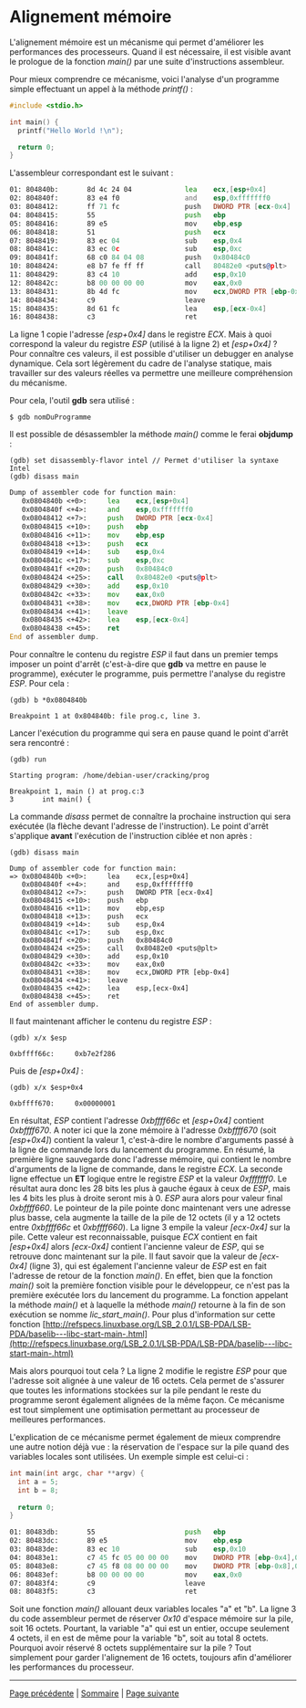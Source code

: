 # Alignement mémoire
L'alignement mémoire est un mécanisme qui permet d'améliorer les performances des processeurs. Quand il est nécessaire, il est visible avant le prologue de la fonction _main()_ par une suite d'instructions assembleur.

Pour mieux comprendre ce mécanisme, voici l'analyse d'un programme simple effectuant un appel à la méthode _printf()_ :
```c
#include <stdio.h>

int main() {
  printf("Hello World !\n");

  return 0;
}
```

L'assembleur correspondant est le suivant :
```asm
01: 804840b:       8d 4c 24 04             lea    ecx,[esp+0x4]
02: 804840f:       83 e4 f0                and    esp,0xfffffff0
03: 8048412:       ff 71 fc                push   DWORD PTR [ecx-0x4]
04: 8048415:       55                      push   ebp
05: 8048416:       89 e5                   mov    ebp,esp
06: 8048418:       51                      push   ecx
07: 8048419:       83 ec 04                sub    esp,0x4
08: 804841c:       83 ec 0c                sub    esp,0xc
09: 804841f:       68 c0 84 04 08          push   0x80484c0
10: 8048424:       e8 b7 fe ff ff          call   80482e0 <puts@plt>
11: 8048429:       83 c4 10                add    esp,0x10
12: 804842c:       b8 00 00 00 00          mov    eax,0x0
13: 8048431:       8b 4d fc                mov    ecx,DWORD PTR [ebp-0x4]
14: 8048434:       c9                      leave
15: 8048435:       8d 61 fc                lea    esp,[ecx-0x4]
16: 8048438:       c3                      ret
```
La ligne 1 copie l'adresse _[esp+0x4]_ dans le registre _ECX_. Mais à quoi correspond la valeur du registre _ESP_ (utilisé à la ligne 2) et _[esp+0x4]_ ? Pour connaître ces valeurs, il est possible d'utiliser un debugger en analyse dynamique. Cela sort légèrement du cadre de l'analyse statique, mais travailler sur des valeurs réelles va permettre une meilleure compréhension du mécanisme.

 
Pour cela, l'outil **gdb** sera utilisé :
```
$ gdb nomDuProgramme
```

Il est possible de désassembler la méthode _main()_ comme le ferai **objdump** :
```
(gdb) set disassembly-flavor intel // Permet d'utiliser la syntaxe Intel
(gdb) disass main
```

```asm
Dump of assembler code for function main:
   0x0804840b <+0>:     lea    ecx,[esp+0x4]
   0x0804840f <+4>:     and    esp,0xfffffff0
   0x08048412 <+7>:     push   DWORD PTR [ecx-0x4]
   0x08048415 <+10>:    push   ebp
   0x08048416 <+11>:    mov    ebp,esp
   0x08048418 <+13>:    push   ecx
   0x08048419 <+14>:    sub    esp,0x4
   0x0804841c <+17>:    sub    esp,0xc
   0x0804841f <+20>:    push   0x80484c0
   0x08048424 <+25>:    call   0x80482e0 <puts@plt>
   0x08048429 <+30>:    add    esp,0x10
   0x0804842c <+33>:    mov    eax,0x0
   0x08048431 <+38>:    mov    ecx,DWORD PTR [ebp-0x4]
   0x08048434 <+41>:    leave
   0x08048435 <+42>:    lea    esp,[ecx-0x4]
   0x08048438 <+45>:    ret
End of assembler dump.
```

Pour connaître le contenu du registre _ESP_ il faut dans un premier temps imposer un point d'arrêt (c'est-à-dire que **gdb** va mettre en pause le programme), exécuter le programme, puis permettre l'analyse du registre _ESP_. Pour cela :
```
(gdb) b *0x0804840b
```

```
Breakpoint 1 at 0x804840b: file prog.c, line 3.
```

Lancer l'exécution du programme qui sera en pause quand le point d'arrêt sera rencontré :
```
(gdb) run
```

```
Starting program: /home/debian-user/cracking/prog

Breakpoint 1, main () at prog.c:3
3       int main() {
```

La commande _disass_ permet de connaître la prochaine instruction qui sera exécutée (la flèche devant l'adresse de l'instruction). Le point d'arrêt s'applique **avant** l'exécution de l'instruction ciblée et non après :
```
(gdb) disass main
```

```
Dump of assembler code for function main:
=> 0x0804840b <+0>:     lea    ecx,[esp+0x4]
   0x0804840f <+4>:     and    esp,0xfffffff0
   0x08048412 <+7>:     push   DWORD PTR [ecx-0x4]
   0x08048415 <+10>:    push   ebp
   0x08048416 <+11>:    mov    ebp,esp
   0x08048418 <+13>:    push   ecx
   0x08048419 <+14>:    sub    esp,0x4
   0x0804841c <+17>:    sub    esp,0xc
   0x0804841f <+20>:    push   0x80484c0
   0x08048424 <+25>:    call   0x80482e0 <puts@plt>
   0x08048429 <+30>:    add    esp,0x10
   0x0804842c <+33>:    mov    eax,0x0
   0x08048431 <+38>:    mov    ecx,DWORD PTR [ebp-0x4]
   0x08048434 <+41>:    leave
   0x08048435 <+42>:    lea    esp,[ecx-0x4]
   0x08048438 <+45>:    ret
End of assembler dump.
```

Il faut maintenant afficher le contenu du registre _ESP_ :
```
(gdb) x/x $esp
```

```
0xbffff66c:     0xb7e2f286
```

Puis de _[esp+0x4]_ :
```
(gdb) x/x $esp+0x4
```

```
0xbffff670:     0x00000001
```

En résultat, _ESP_ contient l'adresse _0xbffff66c_ et _[esp+0x4]_ contient _0xbffff670_. A noter ici que la zone mémoire à l'adresse _0xbffff670_ (soit _[esp+0x4]_) contient la valeur 1, c'est-à-dire le nombre d'arguments passé à la ligne de commande lors du lancement du programme. En résumé, la première ligne sauvegarde donc l'adresse mémoire, qui contient le nombre d'arguments de la ligne de commande, dans le registre _ECX_. La seconde ligne effectue un **ET** logique entre le registre _ESP_ et la valeur _0xfffffff0_. Le résultat aura donc les 28 bits les plus à gauche égaux à ceux de _ESP_, mais les 4 bits les plus à droite seront mis à 0. _ESP_ aura alors pour valeur final _0xbffff660_. Le pointeur de la pile pointe donc maintenant vers une adresse plus basse, cela augmente la taille de la pile de 12 octets (il y a 12 octets entre _0xbffff66c_ et _0xbffff660_). La ligne 3 empile la valeur _[ecx-0x4]_ sur la pile. Cette valeur est reconnaissable, puisque _ECX_ contient en fait _[esp+0x4]_ alors _[ecx-0x4]_ contient l'ancienne valeur de _ESP_, qui se retrouve donc maintenant sur la pile. Il faut savoir que la valeur de _[ecx-0x4]_ (ligne 3), qui est également l'ancienne valeur de _ESP_ est en fait l'adresse de retour de la fonction _main()_. En effet, bien que la fonction _main()_ soit la première fonction visible pour le développeur, ce n'est pas la première exécutée lors du lancement du programme. La fonction appelant la méthode _main()_ et à laquelle la méthode _main()_ retourne à la fin de son exécution se nomme _lic_start_main()_. Pour plus d'information sur cette fonction [http://refspecs.linuxbase.org/LSB_2.0.1/LSB-PDA/LSB-PDA/baselib---libc-start-main-.html](http://refspecs.linuxbase.org/LSB_2.0.1/LSB-PDA/LSB-PDA/baselib---libc-start-main-.html)

Mais alors pourquoi tout cela ? La ligne 2 modifie le registre _ESP_ pour que l'adresse soit alignée à une valeur de 16 octets. Cela permet de s'assurer que toutes les informations stockées sur la pile pendant le reste du programme seront également alignées de la même façon. Ce mécanisme est tout simplement une optimisation permettant au processeur de meilleures performances.

L'explication de ce mécanisme permet également de mieux comprendre une autre notion déjà vue : la réservation de l'espace sur la pile quand des variables locales sont utilisées. Un exemple simple est celui-ci :
```c
int main(int argc, char **argv) {
  int a = 5;
  int b = 8;
  
  return 0;
}

```

```asm
01: 80483db:       55                      push   ebp
02: 80483dc:       89 e5                   mov    ebp,esp
03: 80483de:       83 ec 10                sub    esp,0x10
04: 80483e1:       c7 45 fc 05 00 00 00    mov    DWORD PTR [ebp-0x4],0x5
05: 80483e8:       c7 45 f8 08 00 00 00    mov    DWORD PTR [ebp-0x8],0x8
06: 80483ef:       b8 00 00 00 00          mov    eax,0x0
07: 80483f4:       c9                      leave
08: 80483f5:       c3                      ret
```  

Soit une fonction _main()_ allouant deux variables locales "a" et "b". La ligne 3 du code assembleur permet de réserver _0x10_ d'espace mémoire sur la pile, soit 16 octets. Pourtant, la variable "a" qui est un entier, occupe seulement 4 octets, il en est de même pour la variable "b", soit au total 8 octets. Pourquoi avoir réservé 8 octets supplémentaire sur la pile ? Tout simplement pour garder l'alignement de 16 octets, toujours afin d'améliorer les performances du processeur.

---

[Page précédente](10.Les-structures.md) | [Sommaire](../../README.md) | [Page suivante](XX.Executable-and-Linkable-Format.md)